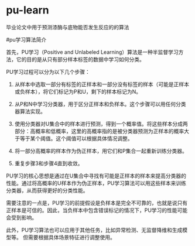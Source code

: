 # pu-learn

毕业论文中用于预测漆酶与底物能否发生反应的的算法

#pu学习算法简介

首先，PU学习（Positive and Unlabeled Learning）算法是一种半监督学习方法，它的目的是从只有部分样本标签的数据中学习如何分类。

PU学习过程可以分为以下几个步骤：

1. 从样本中选取一部分有标签的正样本和一部分没有标签的样本（可能是正样本或负样本），将它们标记为P和U，剩下的样本标记为N。

2. 从P和N中学习分类器，用于区分正样本和负样本。这个步骤可以用任何分类器算法实现。

3. 使用分类器对U集合中的样本进行预测，得到一个概率值。将这些样本分成两部分：高概率和低概率，这里的高概率指的是被分类器预测为正样本的概率大于等于某个阈值。这个阈值可以根据具体情况调整。

4. 将一部分高概率的样本作为伪正样本，用它们和P集合一起重新训练分类器。

5. 重复步骤3和步骤4直到收敛。

PU学习的核心思想是通过在U集合中寻找有可能是正样本的样本来提高分类器的性能。通过将高概率的U样本作为伪正样本，PU学习算法可以用这些样本来训练分类器，从而获得更好的分类性能。

需要注意的一点是，PU学习的前提假设是负样本是完全不可靠的，也就是说只有正样本是可信的。因此，当负样本中包含错误标记的情况下，PU学习的性能可能会受到影响。

此外，PU学习算法也可以应用于其他任务，比如异常检测、无监督降维和生成模型等。 但需要根据具体场景特征进行调整使用。
